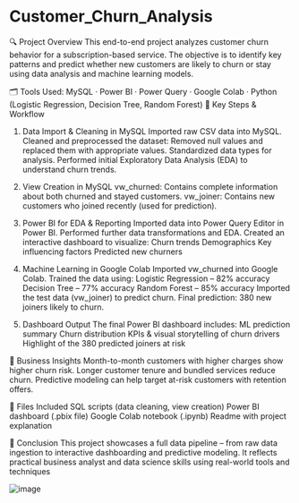 # Customer_Churn_Analysis
🔍 Project Overview
This end-to-end project analyzes customer churn behavior for a subscription-based service. The objective is to identify key patterns and predict whether new customers are likely to churn or stay using data analysis and machine learning models.

🗂 Tools Used: MySQL · Power BI · Power Query · Google Colab · Python (Logistic Regression, Decision Tree, Random Forest)
📌 Key Steps & Workflow
1. Data Import & Cleaning in MySQL
Imported raw CSV data into MySQL.
Cleaned and preprocessed the dataset:
Removed null values and replaced them with appropriate values.
Standardized data types for analysis.
Performed initial Exploratory Data Analysis (EDA) to understand churn trends.

2. View Creation in MySQL
vw_churned: Contains complete information about both churned and stayed customers.
vw_joiner: Contains new customers who joined recently (used for prediction).

3. Power BI for EDA & Reporting
Imported data into Power Query Editor in Power BI.
Performed further data transformations and EDA.
Created an interactive dashboard to visualize:
Churn trends
Demographics
Key influencing factors
Predicted new churners

4. Machine Learning in Google Colab
Imported vw_churned into Google Colab.
Trained the data using:
Logistic Regression – 82% accuracy
Decision Tree – 77% accuracy
Random Forest – 85% accuracy
Imported the test data (vw_joiner) to predict churn.
Final prediction: 380 new joiners likely to churn.

5. Dashboard Output
The final Power BI dashboard includes:
ML prediction summary
Churn distribution
KPIs & visual storytelling of churn drivers
Highlight of the 380 predicted joiners at risk

🎯 Business Insights
Month-to-month customers with higher charges show higher churn risk.
Longer customer tenure and bundled services reduce churn.
Predictive modeling can help target at-risk customers with retention offers.

📁 Files Included
SQL scripts (data cleaning, view creation)
Power BI dashboard (.pbix file)
Google Colab notebook (.ipynb)
Readme with project explanation

🚀 Conclusion
This project showcases a full data pipeline – from raw data ingestion to interactive dashboarding and predictive modeling. It reflects practical business analyst and data science skills using real-world tools and techniques

![image](https://github.com/user-attachments/assets/d36bf4e7-130e-48af-9ce1-22c3bdb47287)
